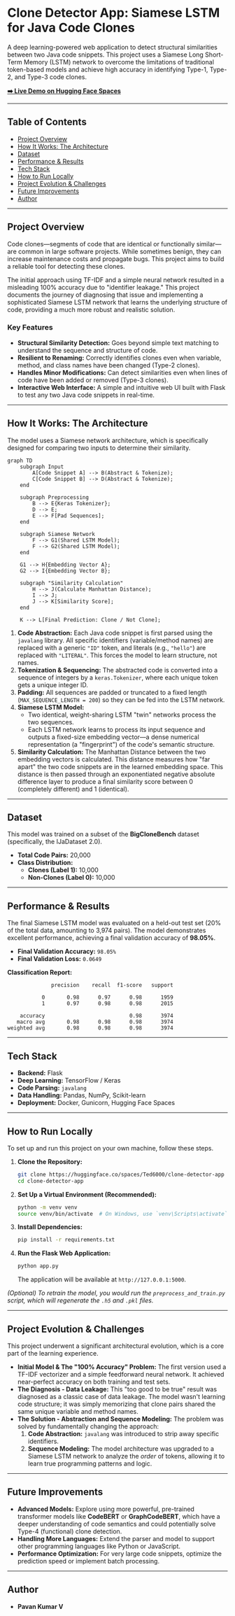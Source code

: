 

# Clone Detector App: Siamese LSTM for Java Code Clones

A deep learning-powered web application to detect structural similarities between two Java code snippets. This project uses a Siamese Long Short-Term Memory (LSTM) network to overcome the limitations of traditional token-based models and achieve high accuracy in identifying Type-1, Type-2, and Type-3 code clones.

**[➡️ Live Demo on Hugging Face Spaces](https://huggingface.co/spaces/Ted6000/clone-detector-app)**

---

## Table of Contents
- [Project Overview](#project-overview)
- [How It Works: The Architecture](#how-it-works-the-architecture)
- [Dataset](#dataset)
- [Performance & Results](#performance--results)
- [Tech Stack](#tech-stack)
- [How to Run Locally](#how-to-run-locally)
- [Project Evolution & Challenges](#project-evolution--challenges)
- [Future Improvements](#future-improvements)
- [Author](#author)

---

## Project Overview

Code clones—segments of code that are identical or functionally similar—are common in large software projects. While sometimes benign, they can increase maintenance costs and propagate bugs. This project aims to build a reliable tool for detecting these clones.

The initial approach using TF-IDF and a simple neural network resulted in a misleading 100% accuracy due to "identifier leakage." This project documents the journey of diagnosing that issue and implementing a sophisticated Siamese LSTM network that learns the underlying structure of code, providing a much more robust and realistic solution.

### Key Features
- **Structural Similarity Detection:** Goes beyond simple text matching to understand the sequence and structure of code.
- **Resilient to Renaming:** Correctly identifies clones even when variable, method, and class names have been changed (Type-2 clones).
- **Handles Minor Modifications:** Can detect similarities even when lines of code have been added or removed (Type-3 clones).
- **Interactive Web Interface:** A simple and intuitive web UI built with Flask to test any two Java code snippets in real-time.

---

## How It Works: The Architecture

The model uses a Siamese network architecture, which is specifically designed for comparing two inputs to determine their similarity.

```mermaid
graph TD
    subgraph Input
        A[Code Snippet A] --> B(Abstract & Tokenize);
        C[Code Snippet B] --> D(Abstract & Tokenize);
    end
    
    subgraph Preprocessing
        B --> E{Keras Tokenizer};
        D --> E;
        E --> F[Pad Sequences];
    end

    subgraph Siamese Network
        F --> G1(Shared LSTM Model);
        F --> G2(Shared LSTM Model);
    end

    G1 --> H{Embedding Vector A};
    G2 --> I{Embedding Vector B};

    subgraph "Similarity Calculation"
        H --> J(Calculate Manhattan Distance);
        I --> J;
        J --> K[Similarity Score];
    end
    
    K --> L[Final Prediction: Clone / Not Clone];

```

1.  **Code Abstraction:** Each Java code snippet is first parsed using the `javalang` library. All specific identifiers (variable/method names) are replaced with a generic `"ID"` token, and literals (e.g., `"hello"`) are replaced with `"LITERAL"`. This forces the model to learn structure, not names.
2.  **Tokenization & Sequencing:** The abstracted code is converted into a sequence of integers by a `keras.Tokenizer`, where each unique token gets a unique integer ID.
3.  **Padding:** All sequences are padded or truncated to a fixed length (`MAX_SEQUENCE_LENGTH = 200`) so they can be fed into the LSTM network.
4.  **Siamese LSTM Model:**
    - Two identical, weight-sharing LSTM "twin" networks process the two sequences.
    - Each LSTM network learns to process its input sequence and outputs a fixed-size embedding vector—a dense numerical representation (a "fingerprint") of the code's semantic structure.
5.  **Similarity Calculation:** The Manhattan Distance between the two embedding vectors is calculated. This distance measures how "far apart" the two code snippets are in the learned embedding space. This distance is then passed through an exponentiated negative absolute difference layer to produce a final similarity score between 0 (completely different) and 1 (identical).

---

## Dataset

This model was trained on a subset of the **BigCloneBench** dataset (specifically, the IJaDataset 2.0).

- **Total Code Pairs:** 20,000
- **Class Distribution:**
  - **Clones (Label 1):** 10,000
  - **Non-Clones (Label 0):** 10,000

---

## Performance & Results

The final Siamese LSTM model was evaluated on a held-out test set (20% of the total data, amounting to 3,974 pairs). The model demonstrates excellent performance, achieving a final validation accuracy of **98.05%**.

- **Final Validation Accuracy:** `98.05%`
- **Final Validation Loss:** `0.0649`

**Classification Report:**
```
              precision    recall  f1-score   support

           0       0.98      0.97      0.98      1959
           1       0.97      0.98      0.98      2015

    accuracy                           0.98      3974
   macro avg       0.98      0.98      0.98      3974
weighted avg       0.98      0.98      0.98      3974
```

---

## Tech Stack

- **Backend:** Flask
- **Deep Learning:** TensorFlow / Keras
- **Code Parsing:** `javalang`
- **Data Handling:** Pandas, NumPy, Scikit-learn
- **Deployment:** Docker, Gunicorn, Hugging Face Spaces

---

## How to Run Locally

To set up and run this project on your own machine, follow these steps.

1.  **Clone the Repository:**
    ```bash
    git clone https://huggingface.co/spaces/Ted6000/clone-detector-app
    cd clone-detector-app
    ```

2.  **Set Up a Virtual Environment (Recommended):**
    ```bash
    python -m venv venv
    source venv/bin/activate  # On Windows, use `venv\Scripts\activate`
    ```

3.  **Install Dependencies:**
    ```bash
    pip install -r requirements.txt
    ```

4.  **Run the Flask Web Application:**
    ```bash
    python app.py
    ```
    The application will be available at `http://127.0.0.1:5000`.

*(Optional) To retrain the model, you would run the `preprocess_and_train.py` script, which will regenerate the `.h5` and `.pkl` files.*

---

## Project Evolution & Challenges

This project underwent a significant architectural evolution, which is a core part of the learning experience.

-   **Initial Model & The "100% Accuracy" Problem:** The first version used a TF-IDF vectorizer and a simple feedforward neural network. It achieved near-perfect accuracy on both training and test sets.
-   **The Diagnosis - Data Leakage:** This "too good to be true" result was diagnosed as a classic case of data leakage. The model wasn't learning code structure; it was simply memorizing that clone pairs shared the same unique variable and method names.
-   **The Solution - Abstraction and Sequence Modeling:** The problem was solved by fundamentally changing the approach:
    1.  **Code Abstraction:** `javalang` was introduced to strip away specific identifiers.
    2.  **Sequence Modeling:** The model architecture was upgraded to a Siamese LSTM network to analyze the *order* of tokens, allowing it to learn true programming patterns and logic.

---

## Future Improvements

-   **Advanced Models:** Explore using more powerful, pre-trained transformer models like **CodeBERT** or **GraphCodeBERT**, which have a deeper understanding of code semantics and could potentially solve Type-4 (functional) clone detection.
-   **Handling More Languages:** Extend the parser and model to support other programming languages like Python or JavaScript.
-   **Performance Optimization:** For very large code snippets, optimize the prediction speed or implement batch processing.

---

## Author

-   **Pavan Kumar V**
